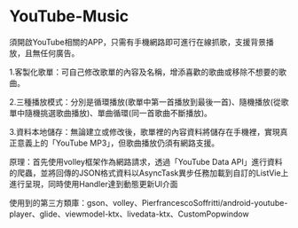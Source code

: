 # YouTube-Music
須開啟YouTube相關的APP，只需有手機網路即可進行在線抓歌，支援背景播放，且無任何廣告。

1.客製化歌單：可自己修改歌單的內容及名稱，增添喜歡的歌曲或移除不想要的歌曲。

2.三種播放模式：分別是循環播放(歌單中第一首播放到最後一首)、隨機播放(從歌單中隨機挑選歌曲播放)、單曲循環(同一首歌曲不斷播放)。

3.資料本地儲存：無論建立或修改後，歌單裡的內容資料將儲存在手機裡，實現真正意義上的「YouTube MP3」，但歌曲播放仍須有網路支援。

原理：首先使用volley框架作為網路請求，透過「YouTube Data API」進行資料的爬蟲，並將回傳的JSON格式資料以AsyncTask異步任務加載到自訂的ListVie上進行呈現，同時使用Handler達到動態更新UI介面

使用到的第三方類庫：gson、volley、PierfrancescoSoffritti/android-youtube-player、glide、viewmodel-ktx、livedata-ktx、CustomPopwindow
